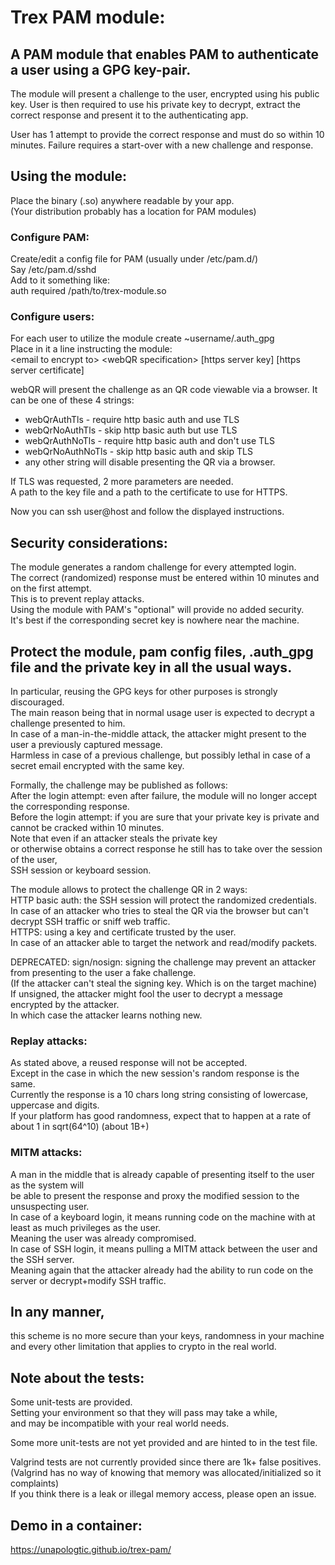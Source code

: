 # Trex PAM module:

## A PAM module that enables PAM to authenticate a user using a GPG key-pair.

The module will present a challenge to the user, encrypted using his public key.
User is then required to use his private key to decrypt,
extract the correct response and present it to the authenticating app.

User has 1 attempt to provide the correct response and must do so within 10 minutes.
Failure requires a start-over with a new challenge and response.

## Using the module:

Place the binary (.so) anywhere readable by your app.  
(Your distribution probably has a location for PAM modules)  

### Configure PAM:
Create/edit a config file for PAM (usually under /etc/pam.d/)  
Say /etc/pam.d/sshd  
Add to it something like:  
auth	required	/path/to/trex-module.so  

### Configure users:
For each user to utilize the module create ~username/.auth_gpg  
Place in it a line instructing the module:  
\<email to encrypt to\>  \<webQR specification\> [https server key] [https server certificate]  

webQR will present the challenge as an QR code viewable via a browser. It can be one of these 4 strings:  
* webQrAuthTls - require http basic auth and use TLS  
* webQrNoAuthTls - skip http basic auth but use TLS  
* webQrAuthNoTls - require http basic auth and don't use TLS  
* webQrNoAuthNoTls - skip http basic auth and skip TLS  
* any other string will disable presenting the QR via a browser.  

If TLS was requested, 2 more parameters are needed.  
A path to the key file and a path to the certificate to use for HTTPS.  

Now you can ssh user@host and follow the displayed instructions.  

## Security considerations:
The module generates a random challenge for every attempted login.  
The correct (randomized) response must be entered within 10 minutes and on the first attempt.  
This is to prevent replay attacks.  
Using the module with PAM's "optional" will provide no added security.  
It's best if the corresponding secret key is nowhere near the machine.  

## Protect the module, pam config files, .auth_gpg file and the private key in all the usual ways.  

In particular, reusing the GPG keys for other purposes is strongly discouraged.  
The main reason being that in normal usage user is expected to decrypt a challenge presented to him.  
In case of a man-in-the-middle attack, the attacker might present to the user a previously captured message.  
Harmless in case of a previous challenge, but possibly lethal in case of a secret email encrypted with the same key.  

Formally, the challenge may be published as follows:  
After the login attempt: even after failure, the module will no longer accept the corresponding response.  
Before the login attempt: if you are sure that your private key is private and cannot be cracked within 10 minutes.  
Note that even if an attacker steals the private key  
or otherwise obtains a correct response he still has to take over the session of the user,  
SSH session or keyboard session.  

The module allows to protect the challenge QR in 2 ways:  
HTTP basic auth: the SSH session will protect the randomized credentials.  
In case of an attacker who tries to steal the QR via the browser but can't decrypt SSH traffic or sniff web traffic.  
HTTPS: using a key and certificate trusted by the user.  
In case of an attacker able to target the network and read/modify packets.  

DEPRECATED: sign/nosign: signing the challenge may prevent an attacker from presenting to the user a fake challenge.  
(If the attacker can't steal the signing key. Which is on the target machine)  
If unsigned, the attacker might fool the user to decrypt a message encrypted by the attacker.  
In which case the attacker learns nothing new.  

### Replay attacks:
As stated above, a reused response will not be accepted.  
Except in the case in which the new session's random response is the same.  
Currently the response is a 10 chars long string consisting of lowercase, uppercase and digits.  
If your platform has good randomness, expect that to happen at a rate of about 1 in sqrt(64^10) (about 1B+)  

### MITM attacks:
A man in the middle that is already capable of presenting itself to the user as the system will  
be able to present the response and proxy the modified session to the unsuspecting user.  
In case of a keyboard login, it means running code on the machine with at least as much privileges as the user.  
Meaning the user was already compromised.  
In case of SSH login, it means pulling a MITM attack between the user and the SSH server.  
Meaning again that the attacker already had the ability to run code on the server or decrypt+modify SSH traffic.   

## In any manner,
this scheme is no more secure than your keys, randomness in your machine  
and every other limitation that applies to crypto in the real world.  

## Note about the tests:
Some unit-tests are provided.  
Setting your environment so that they will pass may take a while,  
and may be incompatible with your real world needs.  

Some more unit-tests are not yet provided and are hinted to in the test file.  

Valgrind tests are not currently provided since there are 1k+ false positives.  
(Valgrind has no way of knowing that memory was allocated/initialized so it complaints)  
If you think there is a leak or illegal memory access, please open an issue.  

## Demo in a container:
https://unapologtic.github.io/trex-pam/
